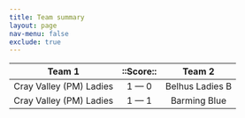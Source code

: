 ```yaml
---
title: Team summary
layout: page
nav-menu: false
exclude: true
---
```




|         Team 1          |  ::Score::  |     Team 2      |
|:-----------------------:|:-----------:|:---------------:|
| Cray Valley (PM) Ladies | 1 &mdash; 0 | Belhus Ladies B |
| Cray Valley (PM) Ladies | 1 &mdash; 1 |  Barming Blue   |

 <br /><br /><br />